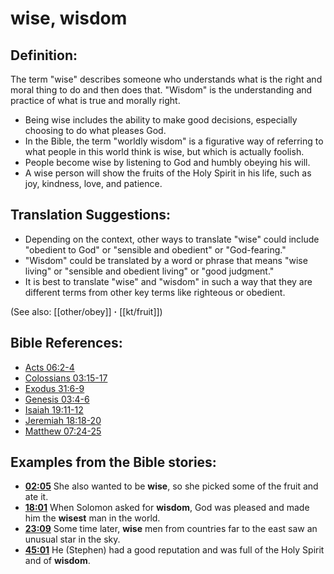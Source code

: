 # wise, wisdom #

## Definition: ##

The term "wise" describes someone who understands what is the right and moral thing to do and then does that. "Wisdom" is the understanding and practice of what is true and morally right.

* Being wise includes the ability to make good decisions, especially choosing to do what pleases God.
* In the Bible, the term "worldly wisdom" is a figurative way of referring to what people in this world think is wise, but which is actually foolish.
* People become wise by listening to God and humbly obeying his will.
* A wise person will show the fruits of the Holy Spirit in his life, such as joy, kindness, love, and patience.

## Translation Suggestions: ##

* Depending on the context, other ways to translate "wise" could include "obedient to God" or "sensible and obedient" or "God-fearing."
* "Wisdom" could be translated by a word or phrase that means "wise living" or "sensible and obedient living" or "good judgment."
* It is best to translate "wise" and "wisdom" in such a way that they are different terms from other key terms like righteous or obedient.

(See also: [[other/obey]] **·** [[kt/fruit]])

## Bible References: ##

* [Acts 06:2-4](en/tn/act/help/06/02)
* [Colossians 03:15-17](en/tn/col/help/03/15)
* [Exodus 31:6-9](en/tn/exo/help/31/06)
* [Genesis 03:4-6](en/tn/gen/help/03/04)
* [Isaiah 19:11-12](en/tn/isa/help/19/11)
* [Jeremiah 18:18-20](en/tn/jer/help/18/18)
* [Matthew 07:24-25](en/tn/mat/help/07/24)

## Examples from the Bible stories: ##

* __[02:05](en/tn/obs/help/02/05)__ She also wanted to be __wise__, so she picked some of the fruit and ate it.
* __[18:01](en/tn/obs/help/18/01)__ When Solomon asked for __wisdom__, God was pleased and made him the __wisest__  man in the world.
* __[23:09](en/tn/obs/help/23/09)__ Some time later, __wise__  men from countries far to the east saw an unusual star in the sky.
* __[45:01](en/tn/obs/help/45/01)__ He (Stephen) had a good reputation and was full of the Holy Spirit and of __wisdom__.